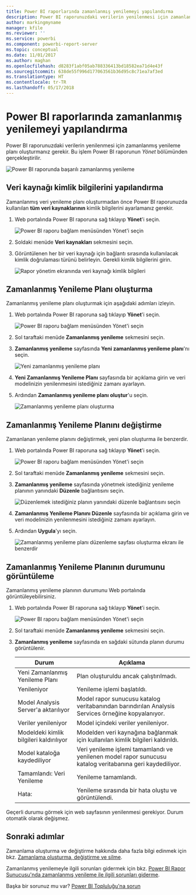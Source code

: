 ```yaml
---
title: Power BI raporlarında zamanlanmış yenilemeyi yapılandırma
description: Power BI raporunuzdaki verilerin yenilenmesi için zamanlanmış yenileme planı oluşturmanız gerekir.
author: markingmyname
manager: kfile
ms.reviewer: ''
ms.service: powerbi
ms.component: powerbi-report-server
ms.topic: conceptual
ms.date: 11/01/2017
ms.author: maghan
ms.openlocfilehash: d8283f1abf05ab788336413bd18582ea71d4e43f
ms.sourcegitcommit: 638de55f996d177063561b36d95c8c71ea7af3ed
ms.translationtype: HT
ms.contentlocale: tr-TR
ms.lasthandoff: 05/17/2018
---
```

# <a name="how-to-configure-power-bi-report-scheduled-refresh"></a>Power BI raporlarında zamanlanmış yenilemeyi yapılandırma
Power BI raporunuzdaki verilerin yenilenmesi için zamanlanmış yenileme planı oluşturmanız gerekir. Bu işlem Power BI raporunun *Yönet* bölümünden gerçekleştirilir.

![Power BI raporunda başarılı zamanlanmış yenileme](media/configure-scheduled-refresh/scheduled-refresh-success.png)

## <a name="configure-data-source-credentials"></a>Veri kaynağı kimlik bilgilerini yapılandırma
Zamanlanmış veri yenileme planı oluşturmadan önce Power BI raporunuzda kullanılan **tüm veri kaynaklarının** kimlik bilgilerini ayarlamanız gerekir.

1. Web portalında Power BI raporuna sağ tıklayıp **Yönet**'i seçin.
   
    ![Power BI raporu bağlam menüsünden Yönet'i seçin](media/configure-scheduled-refresh/manage-power-bi-report.png)
2. Soldaki menüde **Veri kaynakları** sekmesini seçin.
3. Görüntülenen her bir veri kaynağı için bağlantı sırasında kullanılacak kimlik doğrulaması türünü belirleyin. Gerekli kimlik bilgilerini girin.
   
    ![Rapor yönetim ekranında veri kaynağı kimlik bilgileri](media/configure-scheduled-refresh/data-source-credentials.png)

## <a name="creating-a-schedule-refresh-plan"></a>Zamanlanmış Yenileme Planı oluşturma
Zamanlanmış yenileme planı oluşturmak için aşağıdaki adımları izleyin.

1. Web portalında Power BI raporuna sağ tıklayıp **Yönet**'i seçin.
   
    ![Power BI raporu bağlam menüsünden Yönet'i seçin](media/configure-scheduled-refresh/manage-power-bi-report.png)
2. Sol taraftaki menüde **Zamanlanmış yenileme** sekmesini seçin.
3. **Zamanlanmış yenileme** sayfasında **Yeni zamanlanmış yenileme planı**'nı seçin.
   
    ![Yeni zamanlanmış yenileme planı](media/configure-scheduled-refresh/new-scheduled-refresh-plan.png)
4. **Yeni Zamanlanmış Yenileme Planı** sayfasında bir açıklama girin ve veri modelinizin yenilenmesini istediğiniz zamanı ayarlayın.
5. Ardından **Zamanlanmış yenileme planı oluştur**'u seçin.
   
    ![Zamanlanmış yenileme planı oluşturma](media/configure-scheduled-refresh/create-scheduled-refresh-plan.png)

## <a name="modifying-a-schedule-refresh-plan"></a>Zamanlanmış Yenileme Planını değiştirme
Zamanlanan yenileme planını değiştirmek, yeni plan oluşturma ile benzerdir.

1. Web portalında Power BI raporuna sağ tıklayıp **Yönet**'i seçin.
   
    ![Power BI raporu bağlam menüsünden Yönet'i seçin](media/configure-scheduled-refresh/manage-power-bi-report.png)
2. Sol taraftaki menüde **Zamanlanmış yenileme** sekmesini seçin.
3. **Zamanlanmış yenileme** sayfasında yönetmek istediğiniz yenileme planının yanındaki **Düzenle** bağlantısını seçin.
   
    ![Düzenlemek istediğiniz planın yanındaki düzenle bağlantısını seçin](media/configure-scheduled-refresh/edit-scheduled-refresh-plan.png)
4. **Zamanlanmış Yenileme Planını Düzenle** sayfasında bir açıklama girin ve veri modelinizin yenilenmesini istediğiniz zamanı ayarlayın.
5. Ardından **Uygula**'yı seçin.
   
    ![Zamanlanmış yenileme planı düzenleme sayfası oluşturma ekranı ile benzerdir](media/configure-scheduled-refresh/edit-scheduled-refresh-plan-page.png)

## <a name="viewing-the-status-of-schedule-refresh-plan"></a>Zamanlanmış Yenileme Planının durumunu görüntüleme
Zamanlanmış yenileme planının durumunu Web portalında görüntüleyebilirsiniz.

1. Web portalında Power BI raporuna sağ tıklayıp **Yönet**'i seçin.
   
    ![Power BI raporu bağlam menüsünden Yönet'i seçin](media/configure-scheduled-refresh/manage-power-bi-report.png)
2. Sol taraftaki menüde **Zamanlanmış yenileme** sekmesini seçin.
3. **Zamanlanmış yenileme** sayfasında en sağdaki sütunda planın durumu görüntülenir.
   
   | **Durum** | **Açıklama** |
   | --- | --- |
   | Yeni Zamanlanmış Yenileme Planı |Plan oluşturuldu ancak çalıştırılmadı. |
   | Yenileniyor |Yenileme işlemi başlatıldı. |
   | Model Analysis Server'a aktarılıyor |Model rapor sunucusu katalog veritabanından barındırılan Analysis Services örneğine kopyalanıyor. |
   | Veriler yenileniyor |Model içindeki veriler yenileniyor. |
   | Modeldeki kimlik bilgileri kaldırılıyor |Modelden veri kaynağına bağlanmak için kullanılan kimlik bilgileri kaldırıldı. |
   | Model kataloğa kaydediliyor |Veri yenileme işlemi tamamlandı ve yenilenen model rapor sunucusu katalog veritabanına geri kaydediliyor. |
   | Tamamlandı: Veri Yenileme |Yenileme tamamlandı. |
   | Hata: |Yenileme sırasında bir hata oluştu ve görüntülendi. |

Geçerli durumu görmek için web sayfasının yenilenmesi gerekiyor. Durum otomatik olarak değişmez.

## <a name="next-steps"></a>Sonraki adımlar
Zamanlama oluşturma ve değiştirme hakkında daha fazla bilgi edinmek için bkz. [Zamanlama oluşturma, değiştirme ve silme](https://docs.microsoft.com/sql/reporting-services/subscriptions/create-modify-and-delete-schedules).

Zamanlanmış yenilemeyle ilgili sorunları gidermek için bkz. [Power BI Rapor Sunucusu'nda zamanlanmış yenileme ile ilgili sorunları giderme](scheduled-refresh-troubleshoot.md).

Başka bir sorunuz mu var? [Power BI Topluluğu'na sorun](https://community.powerbi.com/)

